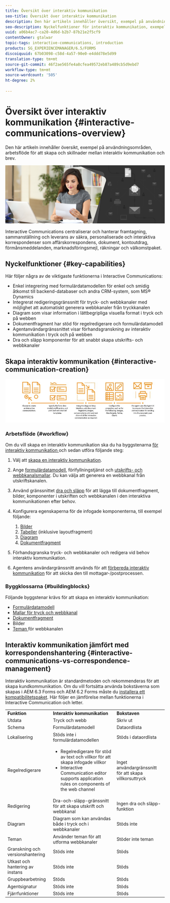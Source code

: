 ```yaml
---
title: Översikt över interaktiv kommunikation
seo-title: Översikt över interaktiv kommunikation
description: Den här artikeln innehåller översikt, exempel på användningsområden, arbetsflöde för att skapa och skillnader mellan interaktiv kommunikation och brev.
seo-description: Nyckelfunktioner för interaktiv kommunikation, exempel på användning, arbetsflöde för att skapa och skillnader mellan interaktiv kommunikation och korrespondenshantering
uuid: a06b4ac7-ca20-4d6d-b2b7-87b21e2f5cf9
contentOwner: gtalwar
topic-tags: interactive-communications, introduction
products: SG_EXPERIENCEMANAGER/6.5/FORMS
discoiquuid: 67b03098-c58d-4a57-90e0-e4ddd78e5d99
translation-type: tm+mt
source-git-commit: 46f2ae565fe4a8cfea49572eb87a489cb5d9ebd7
workflow-type: tm+mt
source-wordcount: '505'
ht-degree: 2%

---
```



# Översikt över interaktiv kommunikation {#interactive-communications-overview}

Den här artikeln innehåller översikt, exempel på användningsområden, arbetsflöde för att skapa och skillnader mellan interaktiv kommunikation och brev.

![](do-not-localize/correspondence-management.png)

Interactive Communications centraliserar och hanterar framtagning, sammanställning och leverans av säkra, personaliserade och interaktiva korrespondenser som affärskorrespondens, dokument, kontoutdrag, förmånsmeddelanden, marknadsföringsmejl, räkningar och välkomstpaket.

## Nyckelfunktioner {#key-capabilities}

Här följer några av de viktigaste funktionerna i Interactive Communications:

* Enkel integrering med formulärdatamodellen för enkel och smidig åtkomst till backend-databaser och andra CRM-system, som MS® Dynamics
* Integrerat redigeringsgränssnitt för tryck- och webbkanaler med möjlighet att automatiskt generera webbkanaler från tryckkanalen
* Diagram som visar information i lättbegripliga visuella format i tryck och på webben
* Dokumentfragment har stöd för regelredigerare och formulärdatamodell
* Agentanvändargränssnittet visar förhandsgranskning av interaktiv kommunikation i tryck och på webben
* Dra och släpp komponenter för att snabbt skapa utskrifts- och webbkanaler

## Skapa interaktiv kommunikation {#interactive-communication-creation}

![interactive_communication-01](assets/interactive_communication-01.jpg)

### Arbetsflöde {#workflow}

Om du vill skapa en interaktiv kommunikation ska du ha byggstenarna [för interaktiv kommunikation ](#buildingblocks) och sedan utföra följande steg:

1. Välj att [skapa en interaktiv kommunikation](/help/forms/using/create-interactive-communication.md).

1. Ange [formulärdatamodell](/help/forms/using/data-integration.md), förifyllningstjänst och [utskrifts- och webbkanalsmallar](/help/forms/using/web-channel-print-channel.md). Du kan välja att generera en webbkanal från utskriftskanalen.

1. Använd gränssnittet [dra och släpp](/help/forms/using/introduction-interactive-communication-authoring.md) för att lägga till dokumentfragment, bilder, komponenter i utskriften och webbkanalen i den interaktiva kommunikationen efter behov.
1. Konfigurera egenskaperna för de infogade komponenterna, till exempel följande:

   1. [Bilder](/help/forms/using/create-interactive-communication.md#step2)
   1. [Tabeller](/help/forms/using/create-interactive-communication.md#tables)  (inklusive layoutfragment)
   1. [Diagram](/help/forms/using/chart-component-interactive-communications.md)
   1. [Dokumentfragment](/help/forms/using/create-interactive-communication.md#document-fragment-properties)

1. Förhandsgranska tryck- och webbkanaler och redigera vid behov interaktiv kommunikation.
1. Agentens användargränssnitt används för att [förbereda interaktiv kommunikation](/help/forms/using/prepare-send-interactive-communication.md) för att skicka den till mottagar-/postprocessen.

### Byggklossarna {#buildingblocks}

Följande byggstenar krävs för att skapa en interaktiv kommunikation:

* [Formulärdatamodell](/help/forms/using/data-integration.md)
* [Mallar för tryck och webbkanal](/help/forms/using/web-channel-print-channel.md)
* [Dokumentfragment](/help/forms/using/document-fragments.md)
* Bilder
* [Teman ](/help/forms/using/themes.md) för webbkanalen

## Interaktiv kommunikation jämfört med korrespondenshantering {#interactive-communications-vs-correspondence-management}

Interaktiv kommunikation är standardmetoden och rekommenderas för att skapa kundkommunikation. Om du vill fortsätta använda bokstäverna som skapas i AEM 6.3 Forms och AEM 6.2 Forms måste du [installera ett kompatibilitetspaket](/help/forms/using/compatibility-package.md). Här följer en jämförelse mellan funktionerna i Interactive Communication och letter.

<table>
 <tbody>
  <tr>
   <td><strong>Funktion</strong></td>
   <td><strong>Interaktiv kommunikation</strong></td>
   <td><strong>Bokstaven</strong></td>
  </tr>
  <tr>
   <td>Utdata</td>
   <td>Tryck och webb</td>
   <td>Skriv ut</td>
  </tr>
  <tr>
   <td>Schema</td>
   <td>Formulärdatamodell </td>
   <td>Dataordlista </td>
  </tr>
  <tr>
   <td>Lokalisering</td>
   <td>Stöds inte i formulärdatamodellen</td>
   <td>Stöds i dataordlista</td>
  </tr>
  <tr>
   <td>Regelredigerare</td>
   <td>
    <ul>
     <li>Regelredigerare för stöd av text och villkor för att skapa infogade villkor</li>
     <li>Interactive Communication editor supports application rules on components of the web channel</li>
    </ul> </td>
   <td>Inget användargränssnitt för att skapa villkorsuttryck</td>
  </tr>
  <tr>
   <td>Redigering</td>
   <td>Dra-och-släpp-gränssnitt för att skapa utskrift och webbkanal</td>
   <td>Ingen dra och släpp-funktion </td>
  </tr>
  <tr>
   <td>Diagram</td>
   <td>Diagram som kan användas både i tryck och i webbkanaler</td>
   <td>Stöds inte</td>
  </tr>
  <tr>
   <td>Teman</td>
   <td>Använder teman för att utforma webbkanaler</td>
   <td>Stöder inte teman</td>
  </tr>
  <tr>
   <td>Granskning och versionshantering</td>
   <td>Stöds inte</td>
   <td>Stöds</td>
  </tr>
  <tr>
   <td>Utkast och hantering av instans</td>
   <td>Stöds inte</td>
   <td>Stöds</td>
  </tr>
  <tr>
   <td>Gruppbearbetning</td>
   <td>Stöds </td>
   <td>Stöds</td>
  </tr>
  <tr>
   <td>Agentsignatur</td>
   <td>Stöds inte</td>
   <td>Stöds</td>
  </tr>
  <tr>
   <td>Fjärrfunktioner</td>
   <td>Stöds inte</td>
   <td>Stöds</td>
  </tr>
 </tbody>
</table>

